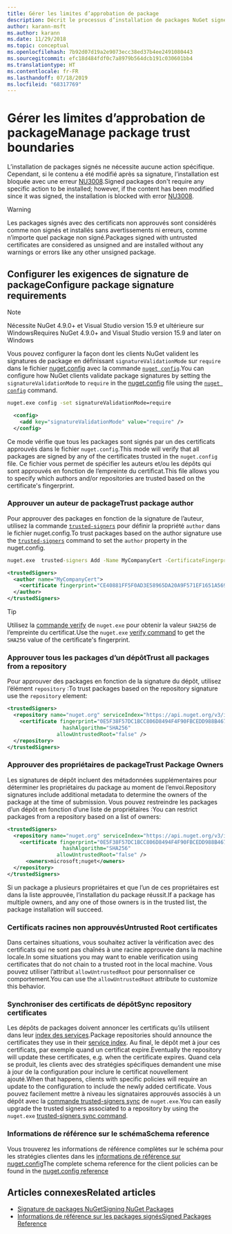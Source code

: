 ```yaml
---
title: Gérer les limites d’approbation de package
description: Décrit le processus d’installation de packages NuGet signés et de configuration des paramètres d’approbation des signatures de package.
author: karann-msft
ms.author: karann
ms.date: 11/29/2018
ms.topic: conceptual
ms.openlocfilehash: 7b92d07d19a2e9073ecc38ed37b4ee2491080443
ms.sourcegitcommit: efc18d484fdf0c7a8979b564dcb191c030601bb4
ms.translationtype: HT
ms.contentlocale: fr-FR
ms.lasthandoff: 07/18/2019
ms.locfileid: "68317769"
---
```

# <a name="manage-package-trust-boundaries"></a><span data-ttu-id="548d9-103">Gérer les limites d’approbation de package</span><span class="sxs-lookup"><span data-stu-id="548d9-103">Manage package trust boundaries</span></span>

<span data-ttu-id="548d9-104">L’installation de packages signés ne nécessite aucune action spécifique. Cependant, si le contenu a été modifié après sa signature, l’installation est bloquée avec une erreur [NU3008](../reference/errors-and-warnings/NU3008.md).</span><span class="sxs-lookup"><span data-stu-id="548d9-104">Signed packages don't require any specific action to be installed; however, if the content has been modified since it was signed, the installation is blocked with error [NU3008](../reference/errors-and-warnings/NU3008.md).</span></span>

> [!Warning]
> <span data-ttu-id="548d9-105">Les packages signés avec des certificats non approuvés sont considérés comme non signés et installés sans avertissements ni erreurs, comme n’importe quel package non signé.</span><span class="sxs-lookup"><span data-stu-id="548d9-105">Packages signed with untrusted certificates are considered as unsigned and are installed without any warnings or errors like any other unsigned package.</span></span>

## <a name="configure-package-signature-requirements"></a><span data-ttu-id="548d9-106">Configurer les exigences de signature de package</span><span class="sxs-lookup"><span data-stu-id="548d9-106">Configure package signature requirements</span></span>

> [!Note]
> <span data-ttu-id="548d9-107">Nécessite NuGet 4.9.0+ et Visual Studio version 15.9 et ultérieure sur Windows</span><span class="sxs-lookup"><span data-stu-id="548d9-107">Requires NuGet 4.9.0+ and Visual Studio version 15.9 and later on Windows</span></span>

<span data-ttu-id="548d9-108">Vous pouvez configurer la façon dont les clients NuGet valident les signatures de package en définissant `signatureValidationMode` sur `require` dans le fichier [nuget.config](../reference/nuget-config-file.md) avec la commande [`nuget config`](../reference/cli-reference/cli-ref-config.md).</span><span class="sxs-lookup"><span data-stu-id="548d9-108">You can configure how NuGet clients validate package signatures by setting the `signatureValidationMode` to `require` in the [nuget.config](../reference/nuget-config-file.md) file using the [`nuget config`](../reference/cli-reference/cli-ref-config.md) command.</span></span>

```cmd
nuget.exe config -set signatureValidationMode=require
```

```xml
  <config>
    <add key="signatureValidationMode" value="require" />
  </config>
```

<span data-ttu-id="548d9-109">Ce mode vérifie que tous les packages sont signés par un des certificats approuvés dans le fichier `nuget.config`.</span><span class="sxs-lookup"><span data-stu-id="548d9-109">This mode will verify that all packages are signed by any of the certificates trusted in the `nuget.config` file.</span></span> <span data-ttu-id="548d9-110">Ce fichier vous permet de spécifier les auteurs et/ou les dépôts qui sont approuvés en fonction de l’empreinte du certificat.</span><span class="sxs-lookup"><span data-stu-id="548d9-110">This file allows you to specify which authors and/or repositories are trusted based on the certificate's fingerprint.</span></span>

### <a name="trust-package-author"></a><span data-ttu-id="548d9-111">Approuver un auteur de package</span><span class="sxs-lookup"><span data-stu-id="548d9-111">Trust package author</span></span>

<span data-ttu-id="548d9-112">Pour approuver des packages en fonction de la signature de l’auteur, utilisez la commande [`trusted-signers`](../reference/cli-reference/cli-ref-trusted-signers.md) pour définir la propriété `author` dans le fichier nuget.config.</span><span class="sxs-lookup"><span data-stu-id="548d9-112">To trust packages based on the author signature use the [`trusted-signers`](../reference/cli-reference/cli-ref-trusted-signers.md) command to set the `author` property in the nuget.config.</span></span>

```cmd
nuget.exe  trusted-signers Add -Name MyCompanyCert -CertificateFingerprint CE40881FF5F0AD3E58965DA20A9F571EF1651A56933748E1BF1C99E537C4E039 -FingerprintAlgorithm SHA256
```

```xml
<trustedSigners>
  <author name="MyCompanyCert">
    <certificate fingerprint="CE40881FF5F0AD3E58965DA20A9F571EF1651A56933748E1BF1C99E537C4E039" hashAlgorithm="SHA256" allowUntrustedRoot="false" />
  </author>
</trustedSigners>
```

>[!TIP]
><span data-ttu-id="548d9-113">Utilisez la [commande verify](../reference/cli-reference/cli-ref-verify.md) de `nuget.exe` pour obtenir la valeur `SHA256` de l’empreinte du certificat.</span><span class="sxs-lookup"><span data-stu-id="548d9-113">Use the `nuget.exe` [verify command](../reference/cli-reference/cli-ref-verify.md) to get the `SHA256` value of the certificate's fingerprint.</span></span>


### <a name="trust-all-packages-from-a-repository"></a><span data-ttu-id="548d9-114">Approuver tous les packages d’un dépôt</span><span class="sxs-lookup"><span data-stu-id="548d9-114">Trust all packages from a repository</span></span>

<span data-ttu-id="548d9-115">Pour approuver des packages en fonction de la signature du dépôt, utilisez l’élément `repository` :</span><span class="sxs-lookup"><span data-stu-id="548d9-115">To trust packages based on the repository signature use the `repository` element:</span></span>

```xml
<trustedSigners>  
  <repository name="nuget.org" serviceIndex="https://api.nuget.org/v3/index.json">
    <certificate fingerprint="0E5F38F57DC1BCC806D8494F4F90FBCEDD988B4676070...." 
                  hashAlgorithm="SHA256" 
                allowUntrustedRoot="false" />
  </repository>
</trustedSigners>
```

### <a name="trust-package-owners"></a><span data-ttu-id="548d9-116">Approuver des propriétaires de package</span><span class="sxs-lookup"><span data-stu-id="548d9-116">Trust Package Owners</span></span>

<span data-ttu-id="548d9-117">Les signatures de dépôt incluent des métadonnées supplémentaires pour déterminer les propriétaires du package au moment de l’envoi.</span><span class="sxs-lookup"><span data-stu-id="548d9-117">Repository signatures include additional metadata to determine the owners of the package at the time of submission.</span></span> <span data-ttu-id="548d9-118">Vous pouvez restreindre les packages d’un dépôt en fonction d’une liste de propriétaires :</span><span class="sxs-lookup"><span data-stu-id="548d9-118">You can restrict packages from a repository based on a list of owners:</span></span>

```xml
<trustedSigners>  
  <repository name="nuget.org" serviceIndex="https://api.nuget.org/v3/index.json">
    <certificate fingerprint="0E5F38F57DC1BCC806D8494F4F90FBCEDD988B4676070...." 
                  hashAlgorithm="SHA256" 
                allowUntrustedRoot="false" />
      <owners>microsoft;nuget</owners>
  </repository>
</trustedSigners>
```

<span data-ttu-id="548d9-119">Si un package a plusieurs propriétaires et que l’un de ces propriétaires est dans la liste approuvée, l’installation du package réussit.</span><span class="sxs-lookup"><span data-stu-id="548d9-119">If a package has multiple owners, and any one of those owners is in the trusted list, the package installation will succeed.</span></span>

### <a name="untrusted-root-certificates"></a><span data-ttu-id="548d9-120">Certificats racines non approuvés</span><span class="sxs-lookup"><span data-stu-id="548d9-120">Untrusted Root certificates</span></span>

<span data-ttu-id="548d9-121">Dans certaines situations, vous souhaitez activer la vérification avec des certificats qui ne sont pas chaînés à une racine approuvée dans la machine locale.</span><span class="sxs-lookup"><span data-stu-id="548d9-121">In some situations you may want to enable verification using certificates that do not chain to a trusted root in the local machine.</span></span> <span data-ttu-id="548d9-122">Vous pouvez utiliser l’attribut `allowUntrustedRoot` pour personnaliser ce comportement.</span><span class="sxs-lookup"><span data-stu-id="548d9-122">You can use the `allowUntrustedRoot` attribute to customize this behavior.</span></span>

### <a name="sync-repository-certificates"></a><span data-ttu-id="548d9-123">Synchroniser des certificats de dépôt</span><span class="sxs-lookup"><span data-stu-id="548d9-123">Sync repository certificates</span></span>

<span data-ttu-id="548d9-124">Les dépôts de packages doivent annoncer les certificats qu’ils utilisent dans leur [index des services](../api/service-index.md).</span><span class="sxs-lookup"><span data-stu-id="548d9-124">Package repositories should announce the certificates they use in their [service index](../api/service-index.md).</span></span> <span data-ttu-id="548d9-125">Au final, le dépôt met à jour ces certificats, par exemple quand un certificat expire.</span><span class="sxs-lookup"><span data-stu-id="548d9-125">Eventually the repository will update these certificates, e.g. when the certificate expires.</span></span> <span data-ttu-id="548d9-126">Quand cela se produit, les clients avec des stratégies spécifiques demandent une mise à jour de la configuration pour inclure le certificat nouvellement ajouté.</span><span class="sxs-lookup"><span data-stu-id="548d9-126">When that happens, clients with specific policies will require an update to the configuration to include the newly added certificate.</span></span> <span data-ttu-id="548d9-127">Vous pouvez facilement mettre à niveau les signataires approuvés associés à un dépôt avec la [commande trusted-signers sync](../reference/cli-reference/cli-ref-trusted-signers.md#nuget-trusted-signers-sync--name-) de `nuget.exe`.</span><span class="sxs-lookup"><span data-stu-id="548d9-127">You can easily upgrade the trusted signers associated to a repository by using the `nuget.exe` [trusted-signers sync command](../reference/cli-reference/cli-ref-trusted-signers.md#nuget-trusted-signers-sync--name-).</span></span>

### <a name="schema-reference"></a><span data-ttu-id="548d9-128">Informations de référence sur le schéma</span><span class="sxs-lookup"><span data-stu-id="548d9-128">Schema reference</span></span>

<span data-ttu-id="548d9-129">Vous trouverez les informations de référence complètes sur le schéma pour les stratégies clientes dans les [informations de référence sur nuget.config](../reference/nuget-config-file.md#trustedsigners-section)</span><span class="sxs-lookup"><span data-stu-id="548d9-129">The complete schema reference for the client policies can be found in the [nuget.config reference](../reference/nuget-config-file.md#trustedsigners-section)</span></span>

## <a name="related-articles"></a><span data-ttu-id="548d9-130">Articles connexes</span><span class="sxs-lookup"><span data-stu-id="548d9-130">Related articles</span></span>

- [<span data-ttu-id="548d9-131">Signature de packages NuGet</span><span class="sxs-lookup"><span data-stu-id="548d9-131">Signing NuGet Packages</span></span>](../create-packages/Sign-a-Package.md)
- [<span data-ttu-id="548d9-132">Informations de référence sur les packages signés</span><span class="sxs-lookup"><span data-stu-id="548d9-132">Signed Packages Reference</span></span>](../reference/Signed-Packages-Reference.md)
